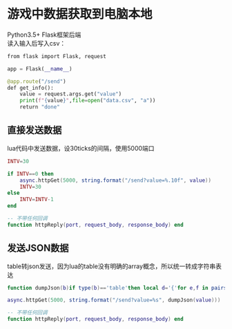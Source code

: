# 游戏中数据获取到电脑本地

Python3.5+ Flask框架后端  
读入输入后写入csv：

```python
from flask import Flask, request

app = Flask(__name__)

@app.route("/send")
def get_info():
    value = request.args.get("value")    
    print(f"{value}",file=open("data.csv", "a"))
    return "done"
```

## 直接发送数据

lua代码中发送数据，设30ticks的间隔，使用5000端口

```lua
INTV=30

if INTV==0 then
    async.httpGet(5000, string.format("/send?value=%.10f", value))
    INTV=30
else
    INTV=INTV-1
end

-- 不带任何回调
function httpReply(port, request_body, response_body) end
```

## 发送JSON数据

table转json发送，因为lua的table没有明确的array概念，所以统一转成字符串表达

```lua
function dumpJson(b)if type(b)=='table'then local d='{'for e,f in pairs(b)do if type(e)~='number'then e='"'..e..'"'end;d=d..'"'..e..'":'..dumpJson(f)..','end;return d..'}'else return tostring(b)end end

async.httpGet(5000, string.format("/send?value=%s", dumpJson(value)))

-- 不带任何回调
function httpReply(port, request_body, response_body) end
```
